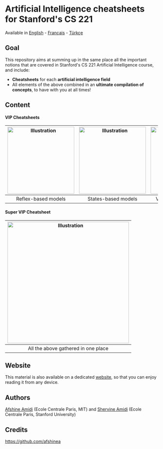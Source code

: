 # Artificial Intelligence cheatsheets for Stanford's CS 221
Available in [English](https://github.com/afshinea/stanford-cs-221-artificial-intelligence/tree/master/en) - [Français](https://github.com/afshinea/stanford-cs-221-artificial-intelligence/tree/master/fr) - [Türkçe](https://github.com/afshinea/stanford-cs-221-artificial-intelligence/tree/master/tr)

## Goal
This repository aims at summing up in the same place all the important notions that are covered in Stanford's CS 221 Artificial Intelligence course, and include:
- **Cheatsheets** for each **artificial intelligence field**
- All elements of the above combined in an **ultimate compilation of concepts**, to have with you at all times!

## Content
#### VIP Cheatsheets
|<a href="https://github.com/afshinea/stanford-cs-221-artificial-intelligence/blob/master/en/cheatsheet-reflex-models.pdf"><img src="https://stanford.edu/~shervine/teaching/cs-221/illustrations/cover/en-001.png?" alt="Illustration" width="220px"/></a>|<a href="https://github.com/afshinea/stanford-cs-221-artificial-intelligence/blob/master/en/cheatsheet-states-models.pdf"><img src="https://stanford.edu/~shervine/teaching/cs-221/illustrations/cover/en-002.png?" alt="Illustration" width="220px"/></a>|<a href="https://github.com/afshinea/stanford-cs-221-artificial-intelligence/blob/master/en/cheatsheet-variables-models.pdf"><img src="https://stanford.edu/~shervine/teaching/cs-221/illustrations/cover/en-003.png" alt="Illustration" width="220px"/></a>|<a href="https://github.com/afshinea/stanford-cs-221-artificial-intelligence/blob/master/en/cheatsheet-logic-models.pdf"><img src="https://stanford.edu/~shervine/teaching/cs-221/illustrations/cover/en-004.png?" alt="Illustration" width="220px"/></a>|
|:--:|:--:|:--:|:--:|
|Reflex-based models|States-based models|Variables-based models|Logic-based models|


#### Super VIP Cheatsheet
|<a href="https://github.com/afshinea/stanford-cs-221-artificial-intelligence/blob/master/en/super-cheatsheet-artificial-intelligence.pdf"><img src="https://stanford.edu/~shervine/teaching/cs-221/illustrations/cover/en-005.png?" alt="Illustration" width="400px"/></a>|
|:--:|
|All the above gathered in one place|

## Website
This material is also available on a dedicated [website](https://stanford.edu/~shervine/teaching/cs-221), so that you can enjoy reading it from any device.

## Authors
[Afshine Amidi](https://twitter.com/afshinea) (Ecole Centrale Paris, MIT) and [Shervine Amidi](https://twitter.com/shervinea) (Ecole Centrale Paris, Stanford University)

## Credits
https://github.com/afshinea
